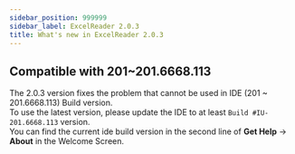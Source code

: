 ```yaml
---
sidebar_position: 999999
sidebar_label: ExcelReader 2.0.3
title: What's new in ExcelReader 2.0.3
---
```


## Compatible with 201~201.6668.113

The 2.0.3 version fixes the problem that cannot be used in IDE (201 ~ 201.6668.113) Build version.    
To use the latest version, please update the IDE to at least `Build #IU-201.6668.113` version.    
You can find the current ide build version in the second line of <b>Get Help</b> -> <b>About</b> in the Welcome Screen.